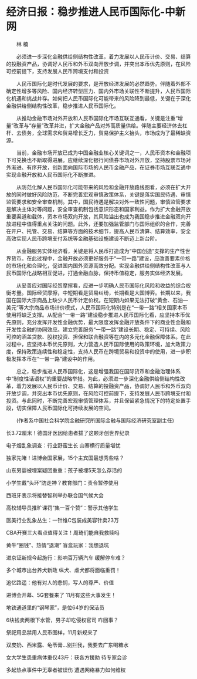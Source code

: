 # 经济日报：稳步推进人民币国际化-中新网

　　林 楠

　　必须进一步深化金融供给侧结构性改革，着力发展以人民币计价、交易、结算的投融资产品，协调好人民币和外币双向开放步调，并突出本币优先原则，在风险可控前提下，支持发展人民币跨境支付和投资

　　人民币国际化是时代发展的要求，是开放经济发展的必然趋势。伴随着外部不确定性增多等风险、国内经济转型压力、国内外市场关联性不断提升，人民币国际化机遇和挑战并存。如何把人民币国际化可能带来的风险降到最低，关键在于深化金融供给侧结构性改革，稳步推进人民币国际化。

　　从推动金融市场对外开放和人民币国际化市场互联互通看，关键是注重“增量”改革与“存量”改革并进，扩大金融产品对外高质量供给。伴随主要经济体去杠杆、去债务，全球需求和贸易增长乏力，贸易保护主义抬头，市场成为了最稀缺资源。

　　当前，金融市场开放已成为中国金融业核心关键词之一，人民币资本和金融项下可兑换也不断取得进展。应继续深化银行间债券市场对外开放，坚持股票市场对外渐进、有序开放，创新面向国际市场的人民币金融产品，在证券市场互联互通中实现金融开放和人民币国际化不断推进。

　　从防范化解人民币国际化可能带来的风险和金融开放路线图看，必须在扩大开放的同时做好风险防范，不断完善宏观审慎政策体系，关键是落实国民待遇、审慎监管要求和安全审查机制。其中，国民待遇是解决对外一致性问题，审慎监管要求是解决主体对等问题，安全审查机制包括意识形态和国家利益。作为扩大金融开放重要渠道和载体，资本市场双向开放，其风险溢出也成为我国稳步推进金融双向开放进程中值得重点关注的问题。此外，还要加强监管部门与国际组织的合作，完善在开户、托管、交易、结算等方面的技术细节，提高人民币清算、结算效率，安全高效实现人民币跨境支付系统等金融基础设施建设不断迈上新台阶。

　　从金融服务实体经济看，关键是将人民币打造成为“中国创造”支撑的生产性世界货币。在此过程中，金融开放必须更好服务于“一带一路”建设，应改善要素价格的市场化和合理化，促进国内国外资源高效分配。实现金融供给侧结构性改革与人民币国际化战略相互促进，打通金融血脉，保持币值稳定，服务实体经济发展。

　　从妥善应对国际经贸摩擦看，应进一步明确人民币国际化风险和收益的综合权衡考量。国际经贸摩擦，中短期看是贸易纠纷，长期看是大国博弈。长期以来，我国在国际大宗商品上缺少人民币计定价权。在短期内如果无法打破“黄金、石油—美元”等大宗商品市场计价模式，人民币国际化特别是在“一带一路”相关国家本币使用将缺乏支撑。从配合“一带一路”建设稳步推进人民币国际化看，应坚持本币优先原则，充分发挥开发性金融优势，最大限度发挥金融开放条件下的商业性金融和开发性金融的协同效应。建立完善服务“一带一路”建设长期、稳定、可持续、风险可控的涵盖贷款、股权投资、担保和联合融资等在内的多元化金融保障体系。在此过程中，应坚持本币优先原则，大力营造人民币国际使用的政策环境，加大政策力度，保持政策连续性和稳定性，支持人民币在跨境贸易和投资中的使用，进一步积极发挥本币在“一带一路”建设中的作用。

　　总之，稳步推进人民币国际化，这是增强我国在国际货币和金融治理体系中“制度性话语权”的重要战略举措。为此，必须进一步深化金融供给侧结构性改革，着力发展以人民币计价、交易、结算的投融资产品，协调好人民币和外币双向开放步调，并突出本币优先原则，在风险可控前提下，支持发展人民币跨境支付和投资。与此同时，不断完善宏观审慎管理体系，并且保留紧急情况下的特定处置手段，切实保障人民币国际化可持续发展的空间。

　　(作者系中国社会科学院金融研究所国际金融与国际经济研究室副主任)

长3.72厘米！德国牙医因给患者拔了这颗牙创世界纪录

电子烟乱象调查：行业野蛮生长 山寨横行质量堪忧

独家先睹！进博会国家展，15个主宾国最想秀些啥？  

山东男婴被埋案疑团重重：孩子被埋5天怎么存活的

小学生戴“头环”防走神？教育部门：责令暂停使用

西班牙表示将接替智利举办联合国气候大会

高校辅导员推旷课罚“集一百个赞”：警示其他学生

医美行业乱象丛生：一针维C包装成美容针卖23万

CBA开赛三大看点值得关注！周琦们能自我救赎吗

黄牛“圈钱”、热情“退潮” 盲盒玩家：我想退坑

进京证新规今起施行：影响百万辆汽车 缓解停车难？

多个城市出台养犬新政 纵犬、虐犬都将面临重罚！

追忆路遥：他有对人的悲悯，写人的尊严、价值

进博会开幕、5G套餐来了 11月有这些大事发生！

地铁通道里的“钢琴家”，是位64岁的保洁员

6块钱卖两根下水管，男子却吃侵权官司 咋回事？

祭祀用品禁用人民币图样，11月新规来了

双皮奶、西米露、龟苓膏…别拦我，我要去广东喝糖水

女大学生患重病体重仅43斤：获各方援助 待专家会诊

多起热点事件中无辜者被误伤 遭遇网络暴力如何维权

